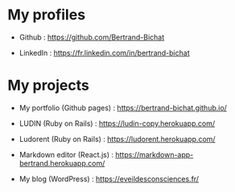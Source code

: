 # My profiles

* Github : https://github.com/Bertrand-Bichat

* LinkedIn : https://fr.linkedin.com/in/bertrand-bichat

# My projects

* My portfolio (Github pages) : https://bertrand-bichat.github.io/

* LUDIN (Ruby on Rails) : https://ludin-copy.herokuapp.com/

* Ludorent (Ruby on Rails) : https://ludorent.herokuapp.com/

* Markdown editor (React.js) : https://markdown-app-bertrand.herokuapp.com/

* My blog (WordPress) : https://eveildesconsciences.fr/
